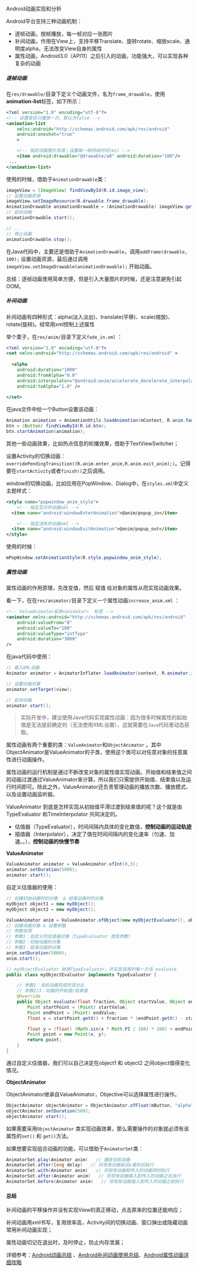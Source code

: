 Android动画实现和分析

Android平台支持三种动画机制：

- 逐帧动画，按帧播放，每一帧对应一张图片
- 补间动画，作用在View上，支持平移Translate、旋转rotate、缩放scale、通明度alpha，无法改变View自身的属性
- 属性动画，Android3.0（API11）之后引入的动画，功能强大，可以实现各种复杂的动画

##### 逐帧动画

在`res/drawable/`目录下定义个动画文件，名为`frame_drawable`，使用**animation-list**标签，如下所示：

```xml
<?xml version="1.0" encoding="utf-8"?>
<!-- 设置是否只播放一次，默认为false -->
<animation-list
    xmlns:android="http://schemas.android.com/apk/res/android"
    android:oneshot="true"
    >

	<!-- 指定动画图片资源；设置每一帧持续时间(ms) -->
    <item android:drawable="@drawable/a0" android:duration="100"/>
 ...
</animation-list>
```

使用的时候，借助于`AnimationDrawable`类：

```java
imageView = (ImageView) findViewById(R.id.image_view);
// 设置动画资源
imageView.setImageResource(R.drwaable.frame_drawable);
AnimationDrawable animationDrawable = (AnimationDrawable) imageView.getDrawable();
// 启动动画
animationDrawable.start();

// ...
// 停止动画
animationDrawable.stop();
```

在Java代码中，主要还是借助于`AnimationDrawable`，调用`addFrame(drawable, 100);` 设置动画资源，最后通过调用`imageView.setImageDrawable(animationDrawable);` 开始动画。

总结：逐帧动画使用简单方便，但是引入大量图片的时候，还是注意避免引起OOM。

##### 补间动画

补间动画有四种形式：alpha(淡入淡出)、translate(平移)、scale(缩放)、rotate(旋转)。经常用xml控制上述属性

举个栗子，在`res/anim/`目录下定义`fade_in.xml` ：

```xml
<?xml version="1.0" encoding="utf-8"?>
<set xmlns:android="http://schemas.android.com/apk/res/android" >
  
  <alpha
    android:duration="1000"
    android:fromAlpha="0.0"
    android:interpolator="@android:anim/accelerate_decelerate_interpolator"
    android:toAlpha="1.0" />
  
</set>
```

在java文件中给一个Button设置该动画：

```java
Animation animation = AnimationUtils.loadAnimation(mContext, R.anim.fade_in);
btn = (Button) findViewById(R.id.btn);
btn.startAnimation(animation);
```

其他一些动画效果，比如热点信息的轮播效果，借助于TextViewSwitcher；

设置Activity的切换动画：`overridePendingTransition((R.anim.enter_anim,R.anim.exit_anim);)`。记得要在`startActivity`或者`finish()`之后调用。

window的切换动画，比如应用在PopWindow、Dialog中，在`styles.xml`中定义主题样式：

```xml
<style name="popwindow_anim_style">
    <!-- 指定显示的动画xml -->
  <item name="android:windowEnterAnimation">@anim/popup_in</item>

    <!-- 指定消失的动画xml -->
  <item name="android:windowExitAnimation">@anim/popup_out</item>
</style>
```

使用的时候：

```java
mPopWindow.setAnimationStyle(R.style.popwindow_anim_style);
```



##### 属性动画

属性动画的作用原理，先改变值，然后 赋值 给对象的属性从而实现动画效果。

看一下，在在`res/animator/`目录下定义一个属性动画`increase_anim.xml` ：

```xml
<!-- ValueAnimator采用<animator>  标签 -->
<animator xmlns:android="http://schemas.android.com/apk/res/android"  
    android:valueFrom="0"
    android:valueTo="100"
    android:valueType="intType"
    android:duration="3000"
/>
```

在java代码中使用：

```java
// 载入XML动画
Animator animator = AnimatorInflater.loadAnimator(context, R.animator.increase_anim);  

// 设置动画对象
animator.setTarget(view);  

// 启动动画
animator.start();  
```

> 实际开发中，建议使用Java代码实现属性动画：因为很多时候属性的起始值是无法提前确定的（无法使用XML设置），这就需要在`Java`代码里动态获取。

属性动画有两个重要的类：`ValueAnimator`和`ObjectAnimator` 。其中ObjectAnimator是ValueAnimator的子类，使用这个类可以对任意对象的任意属性进行动画操作。

属性动画的运行机制是通过不断改变对象的属性值实现动画，开始值和结束值之间的动画过渡通过ValueAnimator来计算，所以我们只需提供开始值、结束值以及运行时间即可。除此之外，ValueAnimator还负责管理动画的播放次数、播放模式、以及设置动画监听器。

ValueAnimator 到底是怎样实现从初始值平滑过渡到结束值的呢？这个就是由TypeEvaluator 和TimeInterpolator 共同决定的。

- 估值器（TypeEvaluator），时间间隔内具体的变化数值，**控制动画的运动轨迹**
- 插值器（Interpolator），决定了值在时间间隔内的变化速率（匀速、加速。。），**控制动画的快慢节奏**


**ValueAnimator**

```java
ValueAnimator animator = ValueAnimator.ofInt(0,3);
animator.setDuration(5000);  
animator.start();
```

自定义估值器的使用：

```java
// 创建初始动画时的对象  & 结束动画时的对象
myObject object1 = new myObject();  
myObject object2 = new myObject();  

ValueAnimator anim = ValueAnimator.ofObject(new myObjectEvaluator(), object1, object2);  
// 创建动画对象 & 设置参数
// 参数说明
// 参数1：自定义的估值器对象（TypeEvaluator 类型参数）
// 参数2：初始动画的对象
// 参数3：结束动画的对象
anim.setDuration(5000);  
anim.start();

// myObjectEvaluator 继承TypeEvaluator，并实现该类的唯一方法 evaluate
public class myObjectEvaluator implements TypeEvaluator {

    // 参数1：当前动画完成的百分比
    // 参数2/3：动画的开始值/结束值
    @Override
    public Object evaluate(float fraction, Object startValue, Object endValue) {
        Point startPoint = (Point) startValue;
        Point endPoint = (Point) endValue;
        float x = startPoint.getX() + fraction * (endPoint.getX() - startPoint.getX());

        float y = (float) (Math.sin(x * Math.PI / 180) * 100) + endPoint.getY() / 2;
        Point point = new Point(x, y);
        return point;
    }
}
```

通过自定义估值器，我们可以自己决定在object1 和 object2 之间object值得变化情况。

**ObjectAnimator**

ObjectAnimator继承自ValueAnimator，Objective可以选择属性进行操作。

```java
ObjectAnimator objectAnimator = ObjectAnimator.ofFloat(mButton, "alpha", 0f,3f);
objectAnimator.setDuration(500);
objectAnimator.start();  
```

如果需要采用`ObjectAnimator` 类实现动画效果，那么需要操作的对象就必须有该属性的`set()` 和 `get()`方法。

如果想要实现组合动画的功能，可以借助于`AnimatorSet`类：

```java
AnimatorSet.play(Animator anim)   // 播放当前动画
AnimatorSet.after(long delay)   // 将现有动画延迟x毫秒后执行
AnimatorSet.with(Animator anim)   // 将现有动画和传入的动画同时执行
AnimatorSet.after(Animator anim)   // 将现有动画插入到传入的动画之后执行
AnimatorSet.before(Animator anim)   // 将现有动画插入到传入的动画之前执行
```



#### 总结

补间动画的平移操作并没有实现View的真正移动，点击原来的位置还能响应；

补间动画用xml书写，复用效率高，Activity间的切换动画、窗口弹出或隐藏动画常用补间动画实现；

属性动画切记在退出时，及时停止，防止内存泄漏；




详细参考：[Android动画总结](http://www.jianshu.com/p/420629118c10) 、[Android补间动画使用总结](http://www.jianshu.com/p/733532041f46)、[Android属性动画详细攻略](http://www.jianshu.com/p/2412d00a0ce4)